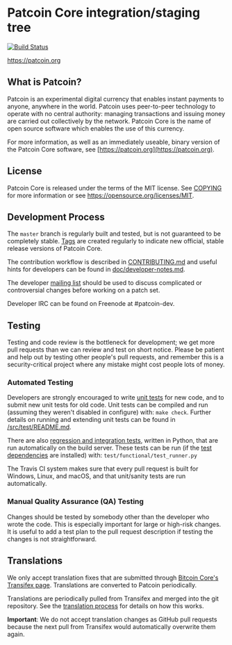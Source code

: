 Patcoin Core integration/staging tree
=====================================

[![Build Status](https://travis-ci.org/patcoin-project/patcoin.svg?branch=master)](https://travis-ci.org/patcoin-project/patcoin)

https://patcoin.org

What is Patcoin?
----------------

Patcoin is an experimental digital currency that enables instant payments to
anyone, anywhere in the world. Patcoin uses peer-to-peer technology to operate
with no central authority: managing transactions and issuing money are carried
out collectively by the network. Patcoin Core is the name of open source
software which enables the use of this currency.

For more information, as well as an immediately useable, binary version of
the Patcoin Core software, see [https://patcoin.org](https://patcoin.org).

License
-------

Patcoin Core is released under the terms of the MIT license. See [COPYING](COPYING) for more
information or see https://opensource.org/licenses/MIT.

Development Process
-------------------

The `master` branch is regularly built and tested, but is not guaranteed to be
completely stable. [Tags](https://github.com/patcoin-project/patcoin/tags) are created
regularly to indicate new official, stable release versions of Patcoin Core.

The contribution workflow is described in [CONTRIBUTING.md](CONTRIBUTING.md)
and useful hints for developers can be found in [doc/developer-notes.md](doc/developer-notes.md).

The developer [mailing list](https://groups.google.com/forum/#!forum/patcoin-dev)
should be used to discuss complicated or controversial changes before working
on a patch set.

Developer IRC can be found on Freenode at #patcoin-dev.

Testing
-------

Testing and code review is the bottleneck for development; we get more pull
requests than we can review and test on short notice. Please be patient and help out by testing
other people's pull requests, and remember this is a security-critical project where any mistake might cost people
lots of money.

### Automated Testing

Developers are strongly encouraged to write [unit tests](src/test/README.md) for new code, and to
submit new unit tests for old code. Unit tests can be compiled and run
(assuming they weren't disabled in configure) with: `make check`. Further details on running
and extending unit tests can be found in [/src/test/README.md](/src/test/README.md).

There are also [regression and integration tests](/test), written
in Python, that are run automatically on the build server.
These tests can be run (if the [test dependencies](/test) are installed) with: `test/functional/test_runner.py`

The Travis CI system makes sure that every pull request is built for Windows, Linux, and macOS, and that unit/sanity tests are run automatically.

### Manual Quality Assurance (QA) Testing

Changes should be tested by somebody other than the developer who wrote the
code. This is especially important for large or high-risk changes. It is useful
to add a test plan to the pull request description if testing the changes is
not straightforward.

Translations
------------

We only accept translation fixes that are submitted through [Bitcoin Core's Transifex page](https://www.transifex.com/projects/p/bitcoin/).
Translations are converted to Patcoin periodically.

Translations are periodically pulled from Transifex and merged into the git repository. See the
[translation process](doc/translation_process.md) for details on how this works.

**Important**: We do not accept translation changes as GitHub pull requests because the next
pull from Transifex would automatically overwrite them again.
